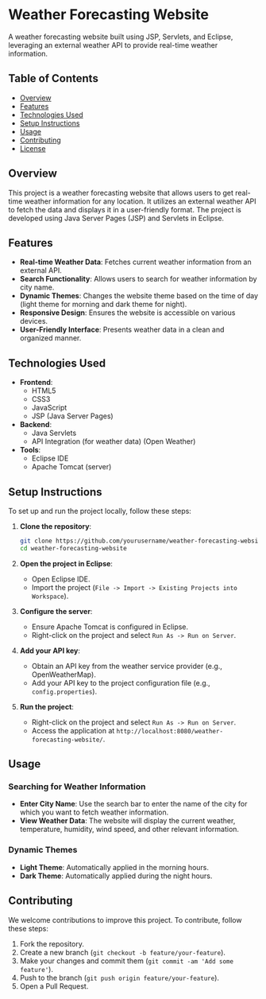 # Weather Forecasting Website


A weather forecasting website built using JSP, Servlets, and Eclipse, leveraging an external weather API to provide real-time weather information.

## Table of Contents

- [Overview](#overview)
- [Features](#features)
- [Technologies Used](#technologies-used)
- [Setup Instructions](#setup-instructions)
- [Usage](#usage)
- [Contributing](#contributing)
- [License](#license)

## Overview

This project is a weather forecasting website that allows users to get real-time weather information for any location. It utilizes an external weather API to fetch the data and displays it in a user-friendly format. The project is developed using Java Server Pages (JSP) and Servlets in Eclipse.

## Features

- **Real-time Weather Data**: Fetches current weather information from an external API.
- **Search Functionality**: Allows users to search for weather information by city name.
- **Dynamic Themes**: Changes the website theme based on the time of day (light theme for morning and dark theme for night).
- **Responsive Design**: Ensures the website is accessible on various devices.
- **User-Friendly Interface**: Presents weather data in a clean and organized manner.

## Technologies Used

- **Frontend**:
  - HTML5
  - CSS3
  - JavaScript
  - JSP (Java Server Pages)
- **Backend**:
  - Java Servlets
  - API Integration (for weather data) (Open Weather)
- **Tools**:
  - Eclipse IDE
  - Apache Tomcat (server)

## Setup Instructions

To set up and run the project locally, follow these steps:

1. **Clone the repository**:
    ```bash
    git clone https://github.com/yourusername/weather-forecasting-website.git
    cd weather-forecasting-website
    ```

2. **Open the project in Eclipse**:
    - Open Eclipse IDE.
    - Import the project (`File -> Import -> Existing Projects into Workspace`).

3. **Configure the server**:
    - Ensure Apache Tomcat is configured in Eclipse.
    - Right-click on the project and select `Run As -> Run on Server`.

4. **Add your API key**:
    - Obtain an API key from the weather service provider (e.g., OpenWeatherMap).
    - Add your API key to the project configuration file (e.g., `config.properties`).

5. **Run the project**:
    - Right-click on the project and select `Run As -> Run on Server`.
    - Access the application at `http://localhost:8080/weather-forecasting-website/`.

## Usage

### Searching for Weather Information

- **Enter City Name**: Use the search bar to enter the name of the city for which you want to fetch weather information.
- **View Weather Data**: The website will display the current weather, temperature, humidity, wind speed, and other relevant information.

### Dynamic Themes

- **Light Theme**: Automatically applied in the morning hours.
- **Dark Theme**: Automatically applied during the night hours.

## Contributing

We welcome contributions to improve this project. To contribute, follow these steps:

1. Fork the repository.
2. Create a new branch (`git checkout -b feature/your-feature`).
3. Make your changes and commit them (`git commit -am 'Add some feature'`).
4. Push to the branch (`git push origin feature/your-feature`).
5. Open a Pull Request.
